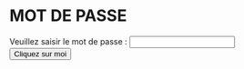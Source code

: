 <h1>MOT DE PASSE</h1>

<form>
  <div>
    <label for="pass">Veuillez saisir le mot de passe : </label>
    <input type="password" id="pass" pattern="ght4">
    <span class="validity"></span>
  </div>
  <div>
      <form action="gaaet2000.github.io/bureau">
         <button type="submit">Cliquez sur moi</button>
      </form>
  </div>
</form>
